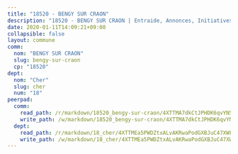 ```yaml
---
title: "18520 - BENGY SUR CRAON"
description: "18520 - BENGY SUR CRAON | Entraide, Annonces, Initiatives"
date: 2020-01-11T14:09:21+09:00
collapsible: false
layout: commune
comm:
  nom: "BENGY SUR CRAON"
  slug: bengy-sur-craon
  cp: "18520"
dept:
  nom: "Cher"
  slug: cher
  num: "18"
peerpad:
  comm:
    read_path: /r/markdown/18520_bengy-sur-craon/4XTTMA7dkCtJPHDK6qvYN5jVEr6gUcWjCsc5Xrq2SsELTX1DP
    write_path: /w/markdown/18520_bengy-sur-craon/4XTTMA7dkCtJPHDK6qvYN5jVEr6gUcWjCsc5Xrq2SsELTX1DP-K3TgV1XdvrYbiRTGBdMaFZTeYt6LJpbq43EqeJRGjoof423Mz49GsPP4Ceb1LQum8yrcvEZJnXoCur3uqZBm9XX6rqibmzsrchSeGFLJgjuXgco9TSGqLK4XWhAXANwocXD24Ue9
  dept:
    read_path: /r/markdown/18_cher/4XTTMEa5PWDZtxALvAKRwaPodGXBJuC47XWLMLZ5hCaMSik3w
    write_path: /w/markdown/18_cher/4XTTMEa5PWDZtxALvAKRwaPodGXBJuC47XWLMLZ5hCaMSik3w-K3TgTvT6tiupPRTeoV2zMggT6E77BmY6Zeeqwk1pvv6Bfo4GHKoyLD2hQDLMcNajnfixB5aDgngmFZba1jsFtXhXJhkZaMz5Fno5UjuUU6mkQFXv9cWu6FJLmGRziLMtgTSufDeD
---
```


